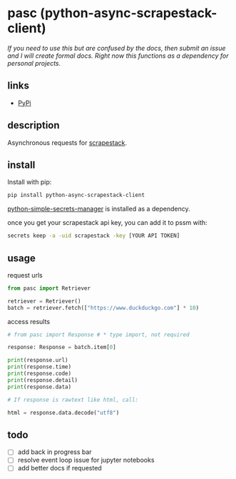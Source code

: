 # pasc (python-async-scrapestack-client)

*If you need to use this but are confused by the docs, then submit an issue and I will create formal docs. Right now this functions as a dependency for personal projects.*

## links

- [PyPi](https://pypi.org/project/python-async-scrapestack-client/)

## description

Asynchronous requests for [scrapestack](https://scrapestack.com/).

## install

Install with pip:

```sh
pip install python-async-scrapestack-client
```

[python-simple-secrets-manager](https://github.com/harttraveller/pssm) is installed as a dependency.

once you get your scrapestack api key, you can add it to pssm with:

```sh
secrets keep -a -uid scrapestack -key [YOUR API TOKEN]
```

## usage

request urls

```py
from pasc import Retriever

retriever = Retriever()
batch = retriever.fetch(["https://www.duckduckgo.com"] * 10)
```

access results

```py
# from pasc import Response # * type import, not required

response: Response = batch.item[0]

print(response.url)
print(response.time)
print(response.code)
print(response.detail)
print(response.data)

# If response is rawtext like html, call:

html = response.data.decode("utf8")

```




## todo

- [ ] add back in progress bar
- [ ] resolve event loop issue for jupyter notebooks
- [ ] add better docs if requested
